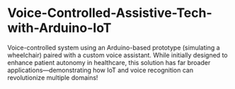 # Voice-Controlled-Assistive-Tech-with-Arduino-IoT
Voice-controlled system using an Arduino-based prototype (simulating a wheelchair) paired with a custom voice assistant. While initially designed to enhance patient autonomy in healthcare, this solution has far broader applications—demonstrating how IoT and voice recognition can revolutionize multiple domains!
